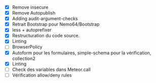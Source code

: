 - [X] Remove insecure
- [X] Remove Autopublish
- [X] Adding audit-argument-checks
- [X] Retrait Bootstrap pour Nemo64/Bootstrap
- [X] less + autoprefixer
- [X] Restructuration du code source.
- [X] Linting
- [ ] BrowserPolicy
- [X] Autoform pour les formulaires, simple-schema pour la
 vérification, collection2
- [X] Linting
- [ ] Check des variables dans Meteor.call
- [ ] Vérification allow/deny rules
